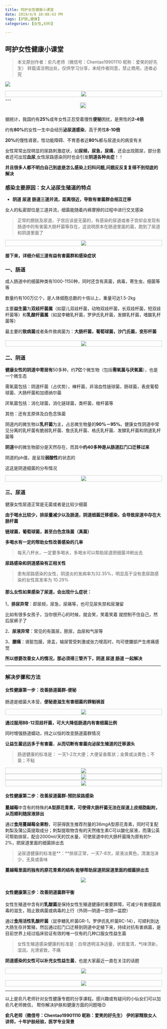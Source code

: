 ```yaml
---
title: 呵护女性健康小课堂
date: 2019/4/9 10:08:43 PM
tags: [护肤,健康]
categories: [女性,妇科]

---
```

## 呵护女性健康小课堂
> 本文原创作者：俞凡老师（微信号：Chentao19901110 昵称：爱笑的好先生）
> 转载请注明出处，仅供学习分享，未经作者同意，禁止商用，违者必究



 ![](http://qny.sunyanyun.com/wm_3_5.png)

<div align="center" style="width: 100%; margin: 0 auto; border: 1px solid #ccc; padding: 1px;">    
 <img src="http://qny.sunyanyun.com/wm_3_13.png"   align=center  />
 </div>
---

<div align="center" >    
 <img src="http://qny.sunyanyun.com/wm_3_1.png"  style="border: 1px solid #ccc;  padding: 1px; margin-bottom: 10px;" align=center />
</div>

<p style="width: 100%;">据统计，我国约有<b>25%</b>成年女性正忍受着慢性<b>便秘</b>困扰，是男性的<b>2-4倍</b></p>
<p style="width: 100%;">约有<b>80%</b>的女性一生中会经历<b>泌尿道感染</b>，高于男性<b>8-10倍</b></p>
<p style="width: 100%;"><b>20%</b>的慢性肾衰，性功能障碍、不育患者近<b>80%</b>都与尿道炎的病变有关</p>
<p style="width: 100%;">女性常常出现明显的尿路刺激症状，如<b>尿频，尿急，尿痛</b>，还会出现脓尿，部分患者还可出现<b>血尿</b>,女性尿路感染同时也会引发<b>阴道各种炎症</b>！！</p>
<b>并且很多人都不明白自己到底是怎么感染上妇科问题,问题反反复复得不到彻底的解决</b>


### 感染主要原因：女人泌尿生殖道的特点

* **阴道 尿道 肠道三道并流，距离很近，导致有害菌群会相互迁移**

女人的私密部位是三道并流，细菌能随着内裤摩擦的过程中进行交叉感染

> 正常的膀胱及尿道，子宫应该是无菌的，有感染的尿道或者子宫却会发现有肠道中的有害菌大肠杆菌等存在，这说明原本在肠道里面的菌，跑到了尿道和阴道里面了



<div align="center" style="width: 100%; margin: 0 auto; border: 1px solid #ccc; padding: 1px;">    
 <img src="http://qny.sunyanyun.com/wm_3_11.png"   align=center />
</div>



####  接下来，详细介绍三道有益有害菌群和感染症状

### 一、肠道

成人肠道中的细菌种类有1000-1150种，同时还含有真菌，病毒，寄生虫，细菌等等

数量约有100万亿个，是人体细胞总数的十倍以上，重量可达1.5-2kg

主要**益生菌**为**双歧杆菌属**（如婴儿双歧杆菌，动物双歧杆菌，长双歧杆菌，短双歧杆菌等）和**乳酸杆菌属**（如鼠李糖乳杆菌，罗伊氏乳杆菌，发酵乳杆菌，嗜酸乳杆菌等）

最主要的**致病菌**或者条件致病菌为：**大肠杆菌，葡萄球菌，沙门氏菌，变形杆菌**

 <div align="center" style="width: 100%; margin: 0 auto; border: 1px solid #ccc; padding: 1px; margin-top: 20px;"> 
 <img src="http://qny.sunyanyun.com/wm_3_3.png"   align=center />
</div>

### 二、阴道

**健康女性的阴道中寄居有**50多种，约**7亿**个微生物（包括**需氧菌与厌氧菌**），也是一个微生态

需氧菌包括：阴道杆菌（占优势），棒杆菌，非溶血性链球菌，肠球菌，表皮葡萄球菌、大肠杆菌和加德纳尔菌

厌氧菌包括：消化球菌，消化链球菌，类杆菌，梭杆菌等

其他：还有支原体及白色念珠菌

阴道内的微生物以**乳杆菌**为主，占总微生物量的**90%－95%**。健康女性阴道中常见分离的乳杆菌有脆弱乳杆菌、詹氏乳杆菌、格氏乳杆菌、发酵乳杆菌和阴道乳杆菌等

**阴道**中的微生物部分是天然存在，而其中**约40多种是从肠道肛门口迁移过来**

阴道的ph值，是呈现**弱酸性**的状态的

这这是阴道细菌的分布情况

<div align="center" style="width: 100%; margin: 0 auto; border: 1px solid #ccc; padding: 1px;">    
 <img src="http://qny.sunyanyun.com/wm_3_12.png"  align=center />
</div>


### 三、尿道

健康女性尿道正常是无菌或者是比较少细菌

**由于喝水比较少，排尿量减少以及肠道，阴道细菌迁移感染，会导致尿道中存在大肠杆菌**

**链球菌，葡萄球菌，甚至白色念珠菌（真菌）**

**多喝水有一定的帮助女性改善感染的几率**

> 每天八杯水，一定要多喝水，多喝水可以帮助尿道把细菌冲刷出去

**尿路感染和阴道感染有正相关性**

> 患有尿路感染的女性，阴道炎的发病率为32.35%，明显高于没有患尿路感染的女性其发率为 10.29%



#### 那么女性如果感染了尿道，会出现什么症状：

1，**排尿异常**：即尿频，尿急，尿痛等，也可见尿失禁和尿潴留

比如有很多女孩子，当你很开心的时候，就会笑，笑着笑着 就控制不住自己，然后尿裤子了

2、**尿液异常**：常见的有菌尿，脓尿，血尿和气尿等

3、**腰痛**：肾脏包膜，肾盂，输尿管受刺激或张力增高时，均可使腰部产生疼痛感觉



**所以想要改善女人的情况，那必须得三管齐下，阴道 尿道 肠道 一起解决**

---

### 解决步骤和方法

#### 女性健康第一步：改善肠道菌群-便秘 

肠道是细菌大本营，**便秘是滋生有害细菌的罪魁祸首**



<div align="center" style="width: 100%; margin: 0 auto; border: 1px solid #ccc; padding: 1px;">    
 <img src="http://qny.sunyanyun.com/wm_3_10.png"  align=center />
</div>


**通过服用BB-12双歧杆菌，可大大降低肠道内有害细菌比例**

同时增强肠道蠕动，持之以恒的改变肠道菌群情况

**让益生菌远远多于有害菌**，**从而切断有害菌向泌尿生殖道的迁移源头**

> 肠道健康的标准是： 一天1-2次大便；大便呈香蕉状；金黄或淡黄色；不臭；不粘



<div align="center" style="width: 100%; margin: 0 auto; border: 1px solid #ccc; padding: 1px;">    
 <img src="http://qny.sunyanyun.com/wm_3_9.png" align=center />
</div>

<div align="center" style="width: 100%; margin: 0 auto; border: 1px solid #ccc; padding: 1px;">    
 <img src="http://qny.sunyanyun.com/wm_3_7.png" align=center />
</div>

<div align="center" style="width: 100%; margin: 0 auto; border: 1px solid #ccc; padding: 1px;">    
 <img src="http://qny.sunyanyun.com/wm_3_8.png" align=center />
</div>



#### 女性健康第二步：改善尿道菌群-预防尿路感染 

**蔓越莓**中含有的特殊的**A型原花青素，可使得大肠杆菌无法在尿道上皮细胞黏附，从而顺利随尿液排出**

通过**食用蔓越莓全果粉**，可获得医生推荐剂量的36mgA型原花青素，同时可复配刺梨及蒲公英提取成分；刺梨提取物含有的天然维生素C可以酸化尿液，而蒲公英可帮助排尿，配合2000ml/天的饮水量，可使尿道中的大肠杆菌降为原有的1-2%，把尿道里面的细菌排出去

> 泌尿道健康的标准是**：**排尿正常，一天7-8次，尿液淡黄色，清澈泡沫少，无臭或香味

**蔓越莓里面的独有的原花青素的结构 能够帮助尿道把尿道里面的细菌排出去**


<div align="center" style="width: 100%;  margin: 0 auto;  padding: 1px;"> 
 <img src="http://qny.sunyanyun.com/wm_3_4.png" align=center />
 </div>

#### 女性健康第三步：改善阴道菌群平衡 

女性生殖道中含有的**乳酸菌**是保持女性生殖道健康的重要屏障，可减少有害细菌病毒的滋生，阻止致病菌或病毒的上行（外阴—阴道—宫颈—盆腔）

通过**食用活性乳酸杆菌**（鼠李糖乳杆菌GR-1，罗伊氏乳杆菌RC-14），可顺利到达大肠生存并繁殖，然后通过肛门口迁移到阴道中定植下来，持续对抗有害病菌，是目前世界上经过临床验证有效的唯一仅有的几种口服女性益生菌

> 女性生殖道感染健康的标准是：白带透明洁净适量，状若蛋清，气味清新，湿润，光滑紧致，不痛

**阴道感染的女性可以补充女性益生菌**，也是大家最近一直在关注的话题

<div align="center" style="width: 100%; margin: 0 auto; border: 1px solid #ccc; padding: 1px;">    
 <img src="http://qny.sunyanyun.com/wm_3_2.png" align=center />
</div>
<div align="center" style="width: 100%; margin: 20px auto 0; border: 1px solid #ccc; padding: 1px;">    
 <img src="http://qny.sunyanyun.com/wm_3_6.png" align=center />
</div>


---

以上是俞凡老师针对女性健康专题的分享课程。感兴趣或有疑问的小仙女们可以加俞凡老师微信，
帮你解决护肤和健康方面的问题哦😊

**俞凡老师（微信号：Chentao19901110 昵称：爱笑的好先生）**
**伊的家精致女人讲师，十年护肤经验，医学专业背景**




